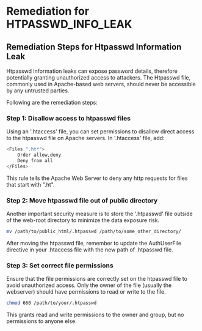 # Remediation for HTPASSWD_INFO_LEAK

## Remediation Steps for Htpasswd Information Leak

Htpasswd information leaks can expose password details, therefore potentially granting unauthorized access to attackers. The Htpasswd file, commonly used in Apache-based web servers, should never be accessible by any untrusted parties.

Following are the remediation steps:

### Step 1: Disallow access to htpasswd files
Using an '.htaccess' file, you can set permissions to disallow direct access to the htpasswd file on Apache servers. In '.htaccess' file, add:

```bash
<Files ".ht*">
    Order allow,deny
    Deny from all
</Files>
```

This rule tells the Apache Web Server to deny any http requests for files that start with ".ht".

### Step 2: Move htpasswd file out of public directory
Another important security measure is to store the '.htpasswd' file outside of the web-root directory to minimize the data exposure risk.

```bash
mv /path/to/public_html/.htpasswd /path/to/some_other_directory/
```
After moving the htpasswd file, remember to update the AuthUserFile directive in your .htaccess file with the new path of .htpasswd file.

### Step 3: Set correct file permissions 
Ensure that the file permissions are correctly set on the htpasswd file to avoid unauthorized access. Only the owner of the file (usually the webserver) should have permissions to read or write to the file.

```bash
chmod 660 /path/to/your/.htpasswd
```
This grants read and write permissions to the owner and group, but no permissions to anyone else.
